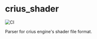 # crius_shader

![CI](https://github.com/crius-engine/crius_shader/workflows/CI/badge.svg)

Parser for crius engine's shader file format.